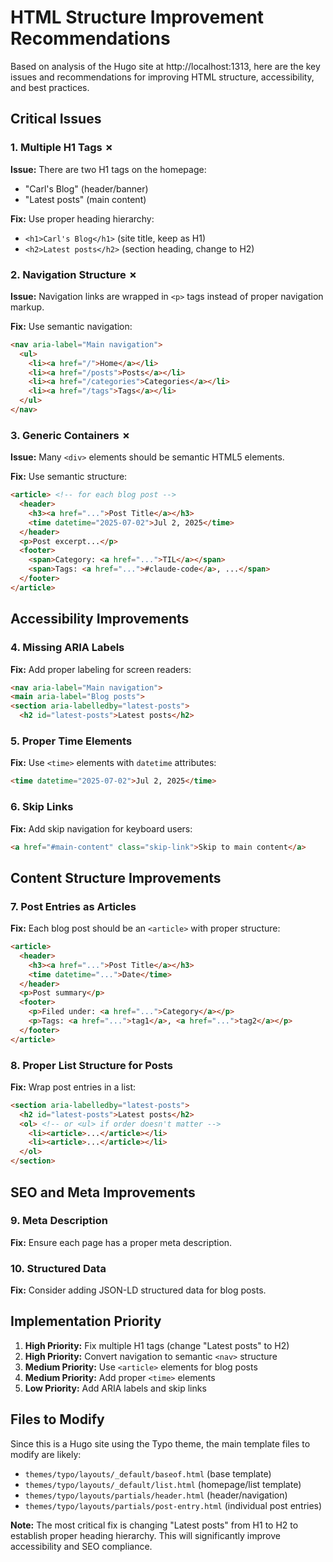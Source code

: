 # HTML Structure Improvement Recommendations

Based on analysis of the Hugo site at http://localhost:1313, here are the key issues and recommendations for improving HTML structure, accessibility, and best practices.

## Critical Issues

### 1. **Multiple H1 Tags** ✗
**Issue:** There are two H1 tags on the homepage:
- "Carl's Blog" (header/banner)
- "Latest posts" (main content)

**Fix:** Use proper heading hierarchy:
- `<h1>Carl's Blog</h1>` (site title, keep as H1)
- `<h2>Latest posts</h2>` (section heading, change to H2)

### 2. **Navigation Structure** ✗
**Issue:** Navigation links are wrapped in `<p>` tags instead of proper navigation markup.

**Fix:** Use semantic navigation:
```html
<nav aria-label="Main navigation">
  <ul>
    <li><a href="/">Home</a></li>
    <li><a href="/posts">Posts</a></li>
    <li><a href="/categories">Categories</a></li>
    <li><a href="/tags">Tags</a></li>
  </ul>
</nav>
```

### 3. **Generic Containers** ✗
**Issue:** Many `<div>` elements should be semantic HTML5 elements.

**Fix:** Use semantic structure:
```html
<article> <!-- for each blog post -->
  <header>
    <h3><a href="...">Post Title</a></h3>
    <time datetime="2025-07-02">Jul 2, 2025</time>
  </header>
  <p>Post excerpt...</p>
  <footer>
    <span>Category: <a href="...">TIL</a></span>
    <span>Tags: <a href="...">#claude-code</a>, ...</span>
  </footer>
</article>
```

## Accessibility Improvements

### 4. **Missing ARIA Labels**
**Fix:** Add proper labeling for screen readers:
```html
<nav aria-label="Main navigation">
<main aria-label="Blog posts">
<section aria-labelledby="latest-posts">
  <h2 id="latest-posts">Latest posts</h2>
```

### 5. **Proper Time Elements**
**Fix:** Use `<time>` elements with `datetime` attributes:
```html
<time datetime="2025-07-02">Jul 2, 2025</time>
```

### 6. **Skip Links**
**Fix:** Add skip navigation for keyboard users:
```html
<a href="#main-content" class="skip-link">Skip to main content</a>
```

## Content Structure Improvements

### 7. **Post Entries as Articles**
**Fix:** Each blog post should be an `<article>` with proper structure:
```html
<article>
  <header>
    <h3><a href="...">Post Title</a></h3>
    <time datetime="...">Date</time>
  </header>
  <p>Post summary</p>
  <footer>
    <p>Filed under: <a href="...">Category</a></p>
    <p>Tags: <a href="...">tag1</a>, <a href="...">tag2</a></p>
  </footer>
</article>
```

### 8. **Proper List Structure for Posts**
**Fix:** Wrap post entries in a list:
```html
<section aria-labelledby="latest-posts">
  <h2 id="latest-posts">Latest posts</h2>
  <ol> <!-- or <ul> if order doesn't matter -->
    <li><article>...</article></li>
    <li><article>...</article></li>
  </ol>
</section>
```

## SEO and Meta Improvements

### 9. **Meta Description**
**Fix:** Ensure each page has a proper meta description.

### 10. **Structured Data**
**Fix:** Consider adding JSON-LD structured data for blog posts.

## Implementation Priority

1. **High Priority:** Fix multiple H1 tags (change "Latest posts" to H2)
2. **High Priority:** Convert navigation to semantic `<nav>` structure
3. **Medium Priority:** Use `<article>` elements for blog posts
4. **Medium Priority:** Add proper `<time>` elements
5. **Low Priority:** Add ARIA labels and skip links

## Files to Modify

Since this is a Hugo site using the Typo theme, the main template files to modify are likely:
- `themes/typo/layouts/_default/baseof.html` (base template)
- `themes/typo/layouts/_default/list.html` (homepage/list template)
- `themes/typo/layouts/partials/header.html` (header/navigation)
- `themes/typo/layouts/partials/post-entry.html` (individual post entries)

**Note:** The most critical fix is changing "Latest posts" from H1 to H2 to establish proper heading hierarchy. This will significantly improve accessibility and SEO compliance.